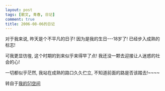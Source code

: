```yaml
---
layout: post
tags: [散文, 青春, 日记]
comment: true
title: 2006-08-06的日记
---
```


对于我来说, 昨天是个不平凡的日子! 因为是我的生日---18岁了! 已经步入成熟的标志!

可我更显彷徨, 这个时期的到来似乎来得早了点! 我还没一颗去迎接让人迷惑的社会的心!

一切都似乎茫然, 我站在成熟的路口久久伫立, 不知道前面的路是否该踏去!~~~~


转自于[我的51空间](http://home.51.com/cailiwei712/diary/item/10000130.html)
